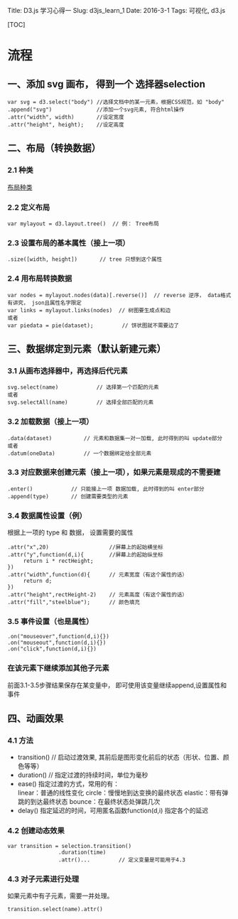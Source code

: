 Title: D3.js 学习心得一
Slug: d3js_learn_1
Date: 2016-3-1
Tags: 可视化, d3.js

[TOC]

# 流程

## 一、添加 svg 画布， 得到一个 选择器selection
	
    var svg = d3.select("body") //选择文档中的某一元素，根据CSS规范，如 "body"
    .append("svg")          	//添加一个svg元素, 符合html操作
    .attr("width", width)       //设定宽度
    .attr("height", height);    //设定高度

## 二、布局（转换数据）

### 2.1 种类

[布局种类](https://github.com/mbostock/d3/wiki/API--%E4%B8%AD%E6%96%87%E6%89%8B%E5%86%8C#d3layout-%E5%B8%83%E5%B1%80)

### 2.2 定义布局

    var mylayout = d3.layout.tree()  // 例： Tree布局

### 2.3 设置布局的基本属性（接上一项）
    
    .size([width, height])       // tree 只想到这个属性

### 2.4 用布局转换数据

    var nodes = mylayout.nodes(data)[.reverse()]  // reverse 逆序， data格式有讲究， json且属性名字限定
    var links = mylayout.links(nodes)  // 树图要生成点和边
    或者
    var piedata = pie(dataset);         // 饼状图就不需要边了


## 三、数据绑定到元素（默认新建元素）

### 3.1 从画布选择器中，再选择后代元素

	svg.select(name)			// 选择第一个匹配的元素
    或者
    svg.selectAll(name)			// 选择全部匹配的元素
    
### 3.2 加载数据（接上一项）

	.data(dataset)			// 元素和数据集一对一加载, 此时得到的叫 update部分
    或者
    .datum(oneData)			// 一个数据绑定给全部元素
    
### 3.3 对应数据来创建元素（接上一项），如果元素是现成的不需要建

	.enter()			// 只能接上一项 数据加载, 此时得到的叫 enter部分
    .append(type)	    // 创建需要类型的元素

### 3.4 数据属性设置（例）

根据上一项的 type 和 数据， 设置需要的属性

	.attr("x",20)					//屏幕上的起始横坐标
    .attr("y",function(d,i){        //屏幕上的起始纵坐标
         return i * rectHeight;
    })
    .attr("width",function(d){      // 元素宽度（有这个属性的话）
         return d;
    })
    .attr("height",rectHeight-2)    // 元素高度（有这个属性的话）
    .attr("fill","steelblue");      // 颜色填充

### 3.5 事件设置（也是属性）

    .on("mouseover",function(d,i){})
    .on("mouseout",function(d,i){})
    .on("click",function(d,i){})

### 在该元素下继续添加其他子元素

前面3.1-3.5步骤结果保存在某变量中， 即可使用该变量继续append,设置属性和事件

## 四、动画效果

### 4.1 方法

- transition()  // 启动过渡效果, 其前后是图形变化前后的状态（形状、位置、颜色等等）
- duration()    // 指定过渡的持续时间，单位为毫秒
- ease() 指定过渡的方式，常用的有：  
    linear：普通的线性变化
    circle：慢慢地到达变换的最终状态
    elastic：带有弹跳的到达最终状态
    bounce：在最终状态处弹跳几次
- delay() 指定延迟的时间，可用匿名函数function(d,i) 指定各个的延迟

### 4.2 创建动态效果

    var transition = selection.transition()
                    .duration(time)
                    .attr()...         // 定义变量是可能用于4.3

### 4.3 对子元素进行处理
如果元素中有子元素，需要一并处理。

    transition.select(name).attr()

